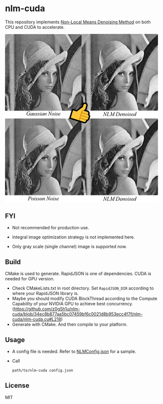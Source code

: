 # nlm-cuda

This repository implements [Non-Local Means Denoising Method](https://ieeexplore.ieee.org/document/1467423/) on both CPU and CUDA to accelerate.

<p align="center">
    <img src="demo.png"></img>    
</p>

## FYI

- Not recommended for production use.

- Integral image optimization strategy is not implemented here.
- Only gray scale (single channel) image is supported now.

## Build

CMake is used to generate. RapidJSON is one of dependencies. CUDA is needed for GPU version.

- Check CMakeLists.txt in root directory. Set `RapidJSON_DIR` according to where your RapidJSON library is.
- Maybe you should modify CUDA BlockThread according to the Compute Capability of your NVIDIA GPU to achieve best concurrency. (https://github.com/z0gSh1u/nlm-cuda/blob/34ec8b877aa5bc07459bf6c0021d8b953ecc4f7f/nlm-cuda/nlm-cuda.cu#L218)
- Generate with CMake. And then compile to your platform.

## Usage

- A config file is needed. Refer to [NLMConfig.json](./NLMConfig.json) for a sample.

- Call

  ```sh
  path/to/nlm-cuda config.json
  ```

## License

MIT

